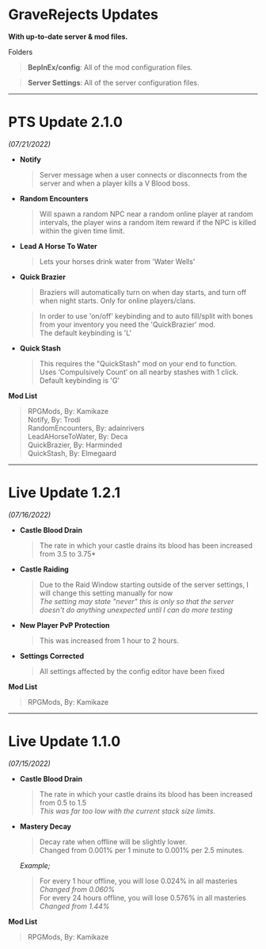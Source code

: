 # GraveRejects Updates
**With up-to-date server &amp; mod files.**

Folders
> **BepInEx/config**: All of the mod configuration files.


> **Server Settings**: All of the server configuration files.
___

# PTS Update 2.1.0
*(07/21/2022)*

* **Notify**
  > Server message when a user connects or disconnects from the server and when a player kills a V Blood boss.


* **Random Encounters**<br>
  > Will spawn a random NPC near a random online player at random intervals, the player wins a random item reward if the NPC is killed within the given time limit.


* **Lead A Horse To Water**
  > Lets your horses drink water from 'Water Wells'


* **Quick Brazier**
  > Braziers will automatically turn on when day starts, and turn off when night starts. Only for online players/clans.


  > In order to use 'on/off' keybinding and to auto fill/split with bones from your inventory you need the 'QuickBrazier' mod.<br>
  > The default keybinding is 'L'


* **Quick Stash**
  > This requires the "QuickStash" mod on your end to function.<br>
  > Uses ‘Compulsively Count’ on all nearby stashes with 1 click.<br>
  >  Default keybinding is 'G'

**Mod List**

  > RPGMods, 
  > By: Kamikaze<br>
  > Notify, 
  > By: Trodi<br>
  > RandomEncounters, 
  > By: adainrivers<br>
  > LeadAHorseToWater, 
  > By: Deca<br>
  > QuickBrazier, 
  > By: Harminded<br>
  > QuickStash, 
  > By: Elmegaard
___

# Live Update 1.2.1
*(07/16/2022)*

* **Castle Blood Drain**
  > The rate in which your castle drains its blood has been increased from 3.5 to 3.75*


* **Castle Raiding**
  > Due to the Raid Window starting outside of the server settings, I will change this setting manually for now<br>
  > *The setting may state "never" this is only so that the server doesn't do anything unexpected until I can do more testing*


* **New Player PvP Protection**
  > This was increased from 1 hour to 2 hours.


* **Settings Corrected**
  > All settings affected by the config editor have been fixed
  
**Mod List**

  > RPGMods, 
  > By: Kamikaze<br>
___

# Live Update 1.1.0 
*(07/15/2022)*

* **Castle Blood Drain**
  > The rate in which your castle drains its blood has been increased from 0.5 to 1.5<br>
  > *This was far too low with the current stack size limits.*<br>

* **Mastery Decay**
  > Decay rate when offline will be slightly lower.<br>
  > Changed from 0.001% per 1 minute to 0.001% per 2.5 minutes.

  *Example;*<br>
  > For every 1 hour offline, you will lose 0.024% in all masteries<br>
  > *Changed from 0.060%*<br>
  > For every 24 hours offline, you will lose 0.576% in all masteries<br>
  > *Changed from 1.44%*

**Mod List**

  > RPGMods, 
  > By: Kamikaze<br>
